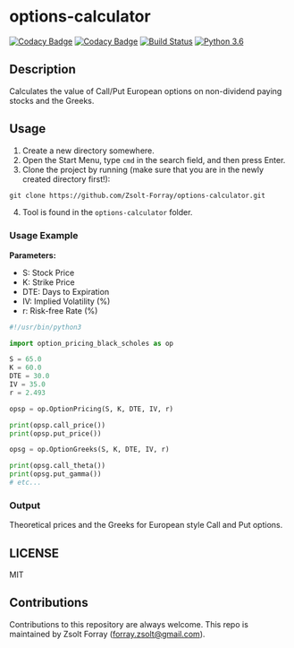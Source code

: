 # options-calculator

[![Codacy Badge](https://api.codacy.com/project/badge/Grade/c0113772b1dc48b9865535ca3ac7daa0)](https://www.codacy.com/app/forray.zsolt/options-calculator?utm_source=github.com&amp;utm_medium=referral&amp;utm_content=Zsolt-Forray/options-calculator&amp;utm_campaign=Badge_Grade)
[![Codacy Badge](https://api.codacy.com/project/badge/Coverage/c0113772b1dc48b9865535ca3ac7daa0)](https://www.codacy.com/app/forray.zsolt/options-calculator?utm_source=github.com&utm_medium=referral&utm_content=Zsolt-Forray/options-calculator&utm_campaign=Badge_Coverage)
[![Build Status](https://travis-ci.com/Zsolt-Forray/options-calculator.svg?branch=master)](https://travis-ci.com/Zsolt-Forray/options-calculator)
[![Python 3.6](https://img.shields.io/badge/python-3.6-blue.svg)](https://www.python.org/downloads/release/python-360/)

## Description
Calculates the value of Call/Put European options on non-dividend paying stocks and the Greeks.

## Usage
1.  Create a new directory somewhere.
2.  Open the Start Menu, type `cmd` in the search field, and then press Enter.
3.  Clone the project by running (make sure that you are in the newly created directory first!):
```txt
git clone https://github.com/Zsolt-Forray/options-calculator.git
```
4.  Tool is found in the `options-calculator` folder.

### Usage Example

**Parameters:**

* S: Stock Price
* K: Strike Price
* DTE: Days to Expiration
* IV: Implied Volatility (%)
* r: Risk-free Rate (%)

```python
#!/usr/bin/python3

import option_pricing_black_scholes as op

S = 65.0
K = 60.0
DTE = 30.0
IV = 35.0
r = 2.493

opsp = op.OptionPricing(S, K, DTE, IV, r)

print(opsp.call_price())
print(opsp.put_price())

opsg = op.OptionGreeks(S, K, DTE, IV, r)

print(opsg.call_theta())
print(opsg.put_gamma())
# etc...
```

### Output
Theoretical prices and the Greeks for European style Call and Put options.

## LICENSE
MIT

## Contributions
Contributions to this repository are always welcome.
This repo is maintained by Zsolt Forray (forray.zsolt@gmail.com).

